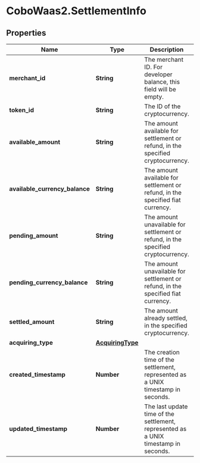 # CoboWaas2.SettlementInfo

## Properties

Name | Type | Description | Notes
------------ | ------------- | ------------- | -------------
**merchant_id** | **String** | The merchant ID. For developer balance, this field will be empty. | [optional] 
**token_id** | **String** | The ID of the cryptocurrency. | [optional] 
**available_amount** | **String** | The amount available for settlement or refund, in the specified cryptocurrency. | 
**available_currency_balance** | **String** | The amount available for settlement or refund, in the specified fiat currency. | [optional] 
**pending_amount** | **String** | The amount unavailable for settlement or refund, in the specified cryptocurrency. | [optional] 
**pending_currency_balance** | **String** | The amount unavailable for settlement or refund, in the specified fiat currency. | [optional] 
**settled_amount** | **String** | The amount already settled, in the specified cryptocurrency. | [optional] 
**acquiring_type** | [**AcquiringType**](AcquiringType.md) |  | [optional] 
**created_timestamp** | **Number** | The creation time of the settlement, represented as a UNIX timestamp in seconds. | [optional] 
**updated_timestamp** | **Number** | The last update time of the settlement, represented as a UNIX timestamp in seconds. | [optional] 



